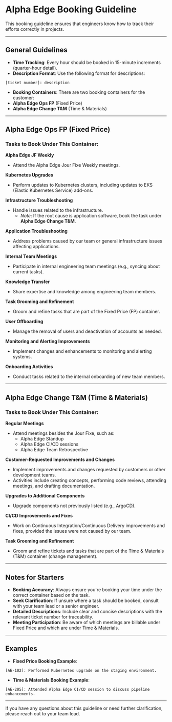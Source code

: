 # Alpha Edge Booking Guideline

This booking guideline ensures that engineers know how to track their efforts correctly in projects.

---

## General Guidelines

- **Time Tracking**: Every hour should be booked in 15-minute increments (quarter-hour detail).
- **Description Format**: Use the following format for descriptions:

```
[ticket number]: description
```

- **Booking Containers**: There are two booking containers for the customer:
- **Alpha Edge Ops FP** (Fixed Price)
- **Alpha Edge Change T&M** (Time & Materials)

---

## Alpha Edge Ops FP (Fixed Price)

### Tasks to Book Under This Container:

**Alpha Edge JF Weekly**
- Attend the Alpha Edge Jour Fixe Weekly meetings.

**Kubernetes Upgrades**
- Perform updates to Kubernetes clusters, including updates to EKS (Elastic Kubernetes Service) add-ons.

**Infrastructure Troubleshooting**
- Handle issues related to the infrastructure.
  - *Note*: If the root cause is application software, book the task under **Alpha Edge Change T&M**.

**Application Troubleshooting**
- Address problems caused by our team or general infrastructure issues affecting applications.

**Internal Team Meetings**
- Participate in internal engineering team meetings (e.g., syncing about current tasks).

**Knowledge Transfer**
- Share expertise and knowledge among engineering team members.

**Task Grooming and Refinement**
- Groom and refine tasks that are part of the Fixed Price (FP) container.

**User Offboarding**
- Manage the removal of users and deactivation of accounts as needed.

**Monitoring and Alerting Improvements**
- Implement changes and enhancements to monitoring and alerting systems.

**Onboarding Activities**
- Conduct tasks related to the internal onboarding of new team members.

---

## Alpha Edge Change T&M (Time & Materials)

### Tasks to Book Under This Container:

**Regular Meetings**
- Attend meetings besides the Jour Fixe, such as:
  - Alpha Edge Standup
  - Alpha Edge CI/CD sessions
  - Alpha Edge Team Retrospective

**Customer-Requested Improvements and Changes**
- Implement improvements and changes requested by customers or other development teams.
- Activities include creating concepts, performing code reviews, attending meetings, and drafting documentation.

**Upgrades to Additional Components**
- Upgrade components not previously listed (e.g., ArgoCD).

**CI/CD Improvements and Fixes**
- Work on Continuous Integration/Continuous Delivery improvements and fixes, provided the issues were not caused by our team.

**Task Grooming and Refinement**
- Groom and refine tickets and tasks that are part of the Time & Materials (T&M) container (change management).

---

## Notes for Starters

- **Booking Accuracy**: Always ensure you're booking your time under the correct container based on the task.
- **Seek Clarification**: If unsure where a task should be booked, consult with your team lead or a senior engineer.
- **Detailed Descriptions**: Include clear and concise descriptions with the relevant ticket number for traceability.
- **Meeting Participation**: Be aware of which meetings are billable under Fixed Price and which are under Time & Materials.

---

## Examples

- **Fixed Price Booking Example**:
```
[AE-102]: Performed Kubernetes upgrade on the staging environment.
```

- **Time & Materials Booking Example**:
```
[AE-205]: Attended Alpha Edge CI/CD session to discuss pipeline enhancements.
```

---

If you have any questions about this guideline or need further clarification, please reach out to your team lead.

